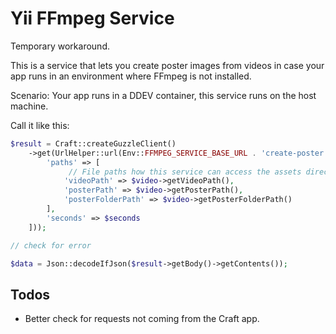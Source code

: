 # Yii FFmpeg Service

Temporary workaround.

This is a service that lets you create poster images from videos in case your app runs in an environment where FFmpeg is not installed.

Scenario: Your app runs in a DDEV container, this service runs on the host machine.

Call it like this:

```php
$result = Craft::createGuzzleClient()
    ->get(UrlHelper::url(Env::FFMPEG_SERVICE_BASE_URL . 'create-poster', [
        'paths' => [
             // File paths how this service can access the assets directories 
            'videoPath' => $video->getVideoPath(),
            'posterPath' => $video->getPosterPath(),
            'posterFolderPath' => $video->getPosterFolderPath()
        ],
        'seconds' => $seconds
    ]));

// check for error

$data = Json::decodeIfJson($result->getBody()->getContents());
```

## Todos

* Better check for requests not coming from the Craft app.


